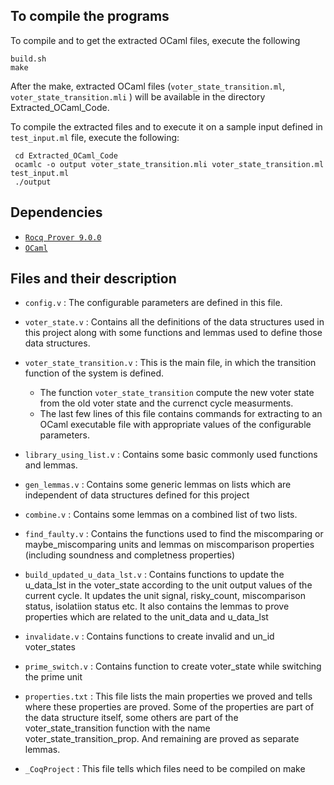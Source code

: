 ## To compile the programs
   To compile and to get the extracted OCaml files, execute the following
```
build.sh
make
``` 
After the make, extracted OCaml files (`voter_state_transition.ml`, `voter_state_transition.mli` ) will be available in the directory Extracted_OCaml_Code.

To compile the extracted files and to execute it on a sample input defined in `test_input.ml` file, execute the following:
```
 cd Extracted_OCaml_Code
 ocamlc -o output voter_state_transition.mli voter_state_transition.ml test_input.ml 
 ./output
``` 
## Dependencies
  - [`Rocq Prover 9.0.0`](https://rocq-prover.org/)
  - [`OCaml`](https://ocaml.org/)

## Files and their description

  * `config.v`       : The configurable parameters are defined in this file.
  * `voter_state.v`  : Contains all the definitions of the data structures used in this project
                      along with some functions and lemmas used to define those data structures.
  
  * `voter_state_transition.v` : This is the main file, in which the transition function of the system is defined.
    - The function `voter_state_transition` compute the new voter state from the old voter state and the currenct cycle measurments.
    - The last few lines of this file contains commands for extracting to an OCaml executable file with appropriate values of the configurable parameters. 
  * `library_using_list.v` : Contains some basic commonly used functions and lemmas.
  * `gen_lemmas.v`    : Contains some generic lemmas on lists which are independent of data structures defined for this project
  * `combine.v`       : Contains some lemmas on a combined list of two lists.
  * `find_faulty.v`   : Contains the functions used to find the miscomparing or maybe_miscomparing units and lemmas 
                       on miscomparison properties (including soundness and completness properties)
  * `build_updated_u_data_lst.v` :
                        Contains functions to update the u_data_lst in the voter_state according to the unit output values of the current cycle.
                       It updates the unit signal, risky_count, miscomparison status, isolatiion status etc.
                       It also contains the lemmas to prove properties which are related to the unit_data and u_data_lst
  * `invalidate.v`     : Contains functions to create invalid and un_id voter_states
  * `prime_switch.v`   : Contains function to create voter_state while switching the prime unit  
  * `properties.txt`   : This file lists the main properties we proved and tells where these properties are proved. 
                        Some of the properties are part of the data structure itself, some others are part of the voter_state_transition function with 
                        the name voter_state_transition_prop. And remaining are proved as separate lemmas.
  * `_CoqProject`      : This file tells which files need to be compiled on make
  
  
